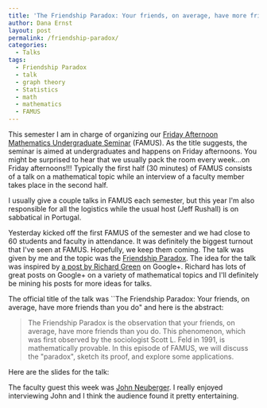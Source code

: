 ```yaml
---
title: 'The Friendship Paradox: Your friends, on average, have more friends than you do (Talk)'
author: Dana Ernst
layout: post
permalink: /friendship-paradox/
categories:
  - Talks
tags:
  - Friendship Paradox
  - talk
  - graph theory
  - Statistics
  - math
  - mathematics
  - FAMUS
---
```


This semester I am in charge of organizing our [Friday Afternoon Mathematics Undergraduate Seminar](http://naumathstat.github.io/seminars/famus/) (FAMUS).  As the title suggests, the seminar is aimed at undergraduates and happens on Friday afternoons.  You might be surprised to hear that we usually pack the room every week...on Friday afternoons!!!  Typically the first half (30 minutes) of FAMUS consists of a talk on a mathematical topic while an interview of a faculty member takes place in the second half.

I usually give a couple talks in FAMUS each semester, but this year I'm also responsible for all the logistics while the usual host (Jeff Rushall) is on sabbatical in Portugal.

Yesterday kicked off the first FAMUS of the semester and we had close to 60 students and faculty in attendance.  It was definitely the biggest turnout that I've seen at FAMUS.  Hopefully, we keep them coming.  The talk was given by me and the topic was the [Friendship Paradox](https://en.wikipedia.org/wiki/Friendship_paradox).  The idea for the talk was inspired by [a post by Richard Green](https://plus.google.com/101584889282878921052/posts/cHo5dMTQdsW) on Google+.  Richard has lots of great posts on Google+ on a variety of mathematical topics and I'll definitely be mining his posts for more ideas for talks.

The official title of the talk was ``The Friendship Paradox: Your friends, on average, have more friends than you do" and here is the abstract:

> The Friendship Paradox is the observation that your friends, on average, have more friends than you do. This phenomenon, which was first observed by the sociologist Scott L. Feld in 1991, is mathematically provable. In this episode of FAMUS, we will discuss the "paradox", sketch its proof, and explore some applications.

Here are the slides for the talk:

<script async class="speakerdeck-embed" data-id="1608cda331724d1b97731b8ec1c91b0d" data-ratio="1.33333333333333" src="//speakerdeck.com/assets/embed.js"></script>

The faculty guest this week was [John Neuberger](http://jan.ucc.nau.edu/jmn3/).  I really enjoyed interviewing John and I think the audience found it pretty entertaining.
